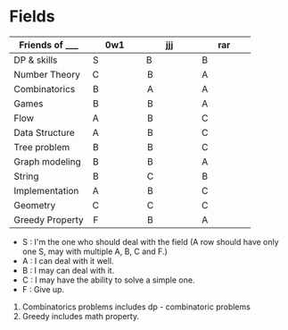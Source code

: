 # Fields


| Friends of ___  | 0w1                | jjj                | rar                |
| --------------- |:------------------:|:------------------:|:------------------:|
| DP & skills     | S                  | B                  | B                  |
| Number Theory   | C                  | B                  | A                  |
| Combinatorics   | B                  | A                  | A                  |
| Games           | B                  | B                  | A                  |
| Flow            | A                  | B                  | C                  |
| Data Structure  | A                  | B                  | C                  |
| Tree problem    | B                  | B                  | C                  |
| Graph modeling  | B                  | B                  | A                  |
| String          | B                  | C                  | B                  |
| Implementation  | A                  | B                  | C                  |
| Geometry        | C                  | C                  | C                  |
| Greedy Property | F                  | B                  | A                  |

+ S : I'm the one who should deal with the field (A row should have only one S, may with multiple A, B, C and F.)
+ A : I can deal with it well.
+ B : I may can deal with it.
+ C : I may have the ability to solve a simple one.
+ F : Give up.

1. Combinatorics problems includes dp - combinatoric problems
2. Greedy includes math property.
